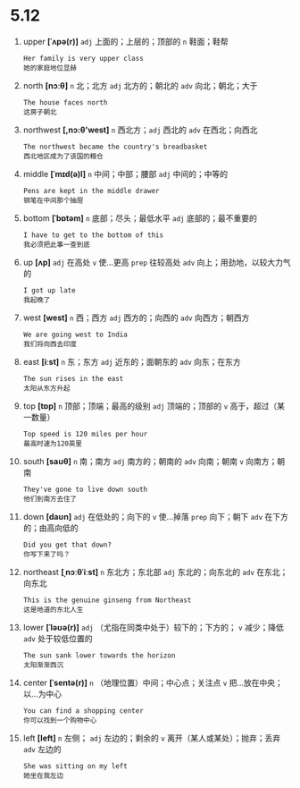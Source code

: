 # 5.12

1. upper **[ˈʌpə(r)]** `adj` 上面的；上层的；顶部的 `n` 鞋面；鞋帮

   ```
   Her family is very upper class
   她的家庭地位显赫
   ```

2. north **[nɔːθ]** `n` 北；北方 `adj` 北方的；朝北的 `adv` 向北；朝北；大于

   ```
   The house faces north
   这房子朝北
   ```

3. northwest **[,nɔ:θ'west]** `n` 西北方；`adj` 西北的 `adv` 在西北；向西北

   ```
   The northwest became the country's breadbasket
   西北地区成为了该国的粮仓
   ```

4. middle **[ˈmɪd(ə)l]** `n` 中间；中部；腰部 `adj` 中间的；中等的

   ```
   Pens are kept in the middle drawer
   钢笔在中间那个抽屉
   ```

5. bottom **[ˈbɒtəm]** `n` 底部；尽头；最低水平 `adj` 底部的；最不重要的

   ```
   I have to get to the bottom of this
   我必须把此事一查到底
   ```

6. up **[ʌp]** `adj` 在高处 `v` 使...更高 `prep` 往较高处 `adv` 向上；用劲地，以较大力气的

   ```
   I got up late
   我起晚了
   ```

7. west **[west]** `n` 西；西方 `adj` 西方的；向西的 `adv` 向西方；朝西方

   ```
   We are going west to India
   我们将向西去印度
   ```

8. east **[iːst]** `n` 东；东方 `adj` 近东的；面朝东的 `adv` 向东；在东方

   ```
   The sun rises in the east
   太阳从东方升起
   ```

9. top **[tɒp]** `n` 顶部；顶端；最高的级别 `adj` 顶端的；顶部的 `v` 高于，超过（某一数量）

   ```
   Top speed is 120 miles per hour
   最高时速为120英里
   ```

10. south **[saʊθ]** `n` 南；南方 `adj` 南方的；朝南的 `adv` 向南；朝南 `v` 向南方；朝南

    ```
    They've gone to live down south
    他们到南方去住了
    ```

11. down **[daʊn]** `adj` 在低处的；向下的 `v` 使...掉落 `prep` 向下；朝下 `adv` 在下方的；由高向低的

    ```
    Did you get that down?
    你写下来了吗？
    ```

12. northeast **[ˌnɔːθˈiːst]** `n` 东北方；东北部 `adj` 东北的；向东北的 `adv` 在东北；向东北

    ```
    This is the genuine ginseng from Northeast
    这是地道的东北人生
    ```

13. lower **[ˈləʊə(r)]** `adj` （尤指在同类中处于）较下的；下方的； `v` 减少；降低 `adv` 处于较低位置的

    ```
    The sun sank lower towards the horizon
    太阳渐渐西沉
    ```

14. center **[ˈsentə(r)]** `n` （地理位置）中间；中心点；关注点 `v` 把...放在中央；以...为中心

    ```
    You can find a shopping center
    你可以找到一个购物中心
    ```

15. left **[left]** `n` 左侧； `adj` 左边的；剩余的 `v` 离开（某人或某处）；抛弃；丢弃 `adv` 左边的
    ```
    She was sitting on my left
    她坐在我左边
    ```
